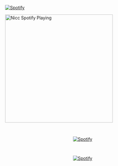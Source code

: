 [![Spotify](https://spotifynicc.vercel.app/api/spotify)](https://open.spotify.com/user/NicolasLaR)


[<img src="https://spotifynicc.vercel.app/api/spotify" alt="Nicc Spotify Playing" width="350" />](https://open.spotify.com/user/NicolasLaR)


&nbsp;<div align="center">
  [![Spotify](https://https://spotifynicc.vercel.app/api/spotify?background_color=0d1117&border_color=ffffff)](https://open.spotify.com/user/Richardd)
</div>

&nbsp;<div align="center">
  [![Spotify](https://novatorem.vercel.app/api/spotify?background_color=0d1117&border_color=ffffff)](https://open.spotify.com/user/omnitenebris)
</div>
